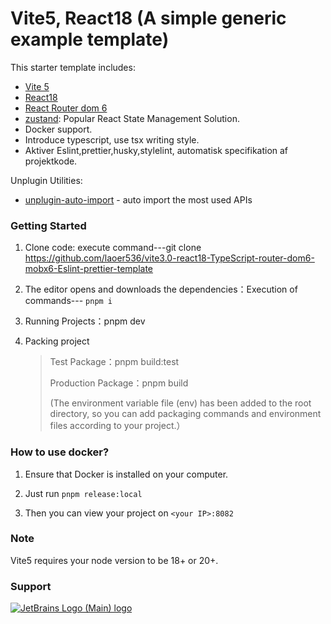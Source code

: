 # Vite5, React18 (A simple generic example template)

This starter template includes:

- [Vite 5](https://vitejs.dev/guide/)
- [React18](https://react.docschina.org/)
- [React Router dom 6](https://reactrouter.com/en/main)
- [zustand](https://github.com/pmndrs/zustand): Popular React State Management Solution.
- Docker support.
- Introduce typescript, use tsx writing style.
- Aktiver Eslint,prettier,husky,stylelint, automatisk specifikation af projektkode.

Unplugin Utilities:

- [unplugin-auto-import](https://github.com/antfu/unplugin-auto-import) - auto import the most used APIs

### Getting Started

1. Clone code: execute command---git clone https://github.com/laoer536/vite3.0-react18-TypeScript-router-dom6-mobx6-Eslint-prettier-template

2. The editor opens and downloads the dependencies：Execution of commands--- `pnpm i`

3. Running Projects：pnpm dev

4. Packing project

   > Test Package：pnpm build:test
   >
   > Production Package：pnpm build
   >
   > (The environment variable file (env) has been added to the root directory, so you can add packaging commands and environment files according to your project.）

### How to use docker?

1. Ensure that Docker is installed on your computer.

2. Just run `pnpm release:local`

3. Then you can view your project on `<your IP>:8082`

### Note

Vite5 requires your node version to be 18+ or 20+.

### Support

[![JetBrains Logo (Main) logo](https://resources.jetbrains.com/storage/products/company/brand/logos/jb_beam.png)](https://www.jetbrains.com/community/opensource/#support)
